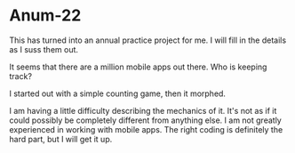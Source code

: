 # Anum-22

This has turned into an annual practice project for me.
I will fill in the details as I suss them out.

It seems that there are a million mobile apps out there. Who is keeping track?

I started out with a simple counting game, then it morphed.

I am having a little difficulty describing the mechanics of it. It's not as if it could possibly be completely different from anything else.
I am not greatly experienced in working with mobile apps.
The right coding is definitely the hard part, but I will get it up.
